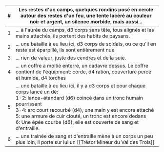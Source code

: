 
| #   | Les restes d'un camps, quelques rondins posé en cercle autour des restes d'un feu, une tente lacéré au couleur noir et argent, un silence morbide, mais aussi...                                                                                                                                                                                               |
| --- | -------------------------------------------------------------------------------------------------------------------------------------------------------------------------------------------------------------------------------------------------------------------------------------------------------------------------------------------------------------- |
| 1   | ... à l'aurée du camps, d3 corps sans tête, tous alignés et les mains attachés, ils portent des habits de paysans.                                                                                                                                                                                                                                             |
| 2   | ... une bataille à eu lieu ici, d3 corps de soldats, ou ce qu'il en reste est éparpillé, ils sont entièrement nue                                                                                                                                                                                                                                              |
| 3   | ... rien de valeur, juste des cendres et de la suie.                                                                                                                                                                                                                                                                                                           |
| 4   | ... un coffre a moitié enterré, un cadavre dessus. Le coffre contient de l'équipment: corde, d4 ration, couverture percé et humide, d4 torches                                                                                                                                                                                                                 |
| 5   | ... une bataille à eu lieu ici, il y a d3 corps et pour chaque corps lancé un dé:  <br>1-2: lance-étandard (d6) coincé dans un tronc humain pourrissant  <br>3-4: arc court recourbé (d4), une main y est encore attaché  <br>5: une armure de cuir clouté, un tronc est encore dedans  <br>6: Une épée courbe (d6), elle est couverte de sang et d'entraille. |
| 6   | ... une trainée de sang et d'entraille mène à un corps un peu plus loin, il porte sur lui un [[Trésor Mineur du Val des Trois]]                                                                                                                                                                                                                             |
